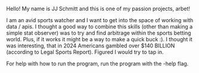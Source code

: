 Hello! My name is JJ Schmitt and this is one of my passion projects, arbet!

I am an avid sports watcher and I want to get into the space of working with data / apis. I thought a good way to combine this skills (other than making a simple stat observer) was to try and find arbitrage 
within the sports betting world. Plus, if it works it might be a way to make a quick buck :). I thought it was interesting, that in 2024 Americans gambled over $140 BILLION (according to Legal Sports Report).
Figured I would try to tap in. 

For help with how to run the program, run the program with the -help flag.

